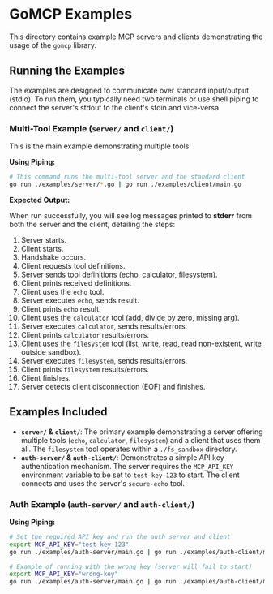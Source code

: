 # GoMCP Examples

This directory contains example MCP servers and clients demonstrating the usage of the `gomcp` library.

## Running the Examples

The examples are designed to communicate over standard input/output (stdio). To run them, you typically need two terminals or use shell piping to connect the server's stdout to the client's stdin and vice-versa.

### Multi-Tool Example (`server/` and `client/`)

This is the main example demonstrating multiple tools.

**Using Piping:**

```bash
# This command runs the multi-tool server and the standard client
go run ./examples/server/*.go | go run ./examples/client/main.go
```

**Expected Output:**

When run successfully, you will see log messages printed to **stderr** from both the server and the client, detailing the steps:

1.  Server starts.
2.  Client starts.
3.  Handshake occurs.
4.  Client requests tool definitions.
5.  Server sends tool definitions (echo, calculator, filesystem).
6.  Client prints received definitions.
7.  Client uses the `echo` tool.
8.  Server executes `echo`, sends result.
9.  Client prints `echo` result.
10. Client uses the `calculator` tool (add, divide by zero, missing arg).
11. Server executes `calculator`, sends results/errors.
12. Client prints `calculator` results/errors.
13. Client uses the `filesystem` tool (list, write, read, read non-existent, write outside sandbox).
14. Server executes `filesystem`, sends results/errors.
15. Client prints `filesystem` results/errors.
16. Client finishes.
17. Server detects client disconnection (EOF) and finishes.

## Examples Included

- **`server/` & `client/`**: The primary example demonstrating a server offering multiple tools (`echo`, `calculator`, `filesystem`) and a client that uses them all. The `filesystem` tool operates within a `./fs_sandbox` directory.
- **`auth-server/` & `auth-client/`**: Demonstrates a simple API key authentication mechanism. The server requires the `MCP_API_KEY` environment variable to be set to `test-key-123` to start. The client connects and uses the server's `secure-echo` tool.

### Auth Example (`auth-server/` and `auth-client/`)

**Using Piping:**

```bash
# Set the required API key and run the auth server and client
export MCP_API_KEY="test-key-123"
go run ./examples/auth-server/main.go | go run ./examples/auth-client/main.go

# Example of running with the wrong key (server will fail to start)
export MCP_API_KEY="wrong-key"
go run ./examples/auth-server/main.go | go run ./examples/auth-client/main.go
```
